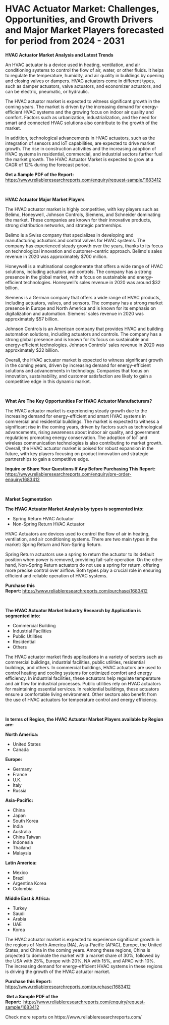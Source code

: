 <p><h1>HVAC Actuator Market: Challenges, Opportunities, and Growth Drivers and Major Market Players forecasted for period from 2024 - 2031</h1></p><p><strong>HVAC Actuator Market Analysis and Latest Trends</strong></p>
<p><p>An HVAC actuator is a device used in heating, ventilation, and air conditioning systems to control the flow of air, water, or other fluids. It helps to regulate the temperature, humidity, and air quality in buildings by opening and closing valves or dampers. HVAC actuators come in different types, such as damper actuators, valve actuators, and economizer actuators, and can be electric, pneumatic, or hydraulic.</p><p>The HVAC actuator market is expected to witness significant growth in the coming years. The market is driven by the increasing demand for energy-efficient HVAC systems and the growing focus on indoor air quality and comfort. Factors such as urbanization, industrialization, and the need for smart and connected HVAC solutions also contribute to the growth of the market.</p><p>In addition, technological advancements in HVAC actuators, such as the integration of sensors and IoT capabilities, are expected to drive market growth. The rise in construction activities and the increasing adoption of HVAC systems in residential, commercial, and industrial sectors further fuel the market growth. The HVAC Actuator Market is expected to grow at a CAGR of 12% during the forecast period.</p></p>
<p><strong>Get a Sample PDF of the Report:&nbsp;</strong> <a href="https://www.reliableresearchreports.com/enquiry/request-sample/1683412">https://www.reliableresearchreports.com/enquiry/request-sample/1683412</a></p>
<p>&nbsp;</p>
<p><strong>HVAC Actuator Major Market Players</strong></p>
<p><p>The HVAC actuator market is highly competitive, with key players such as Belimo, Honeywell, Johnson Controls, Siemens, and Schneider dominating the market. These companies are known for their innovative products, strong distribution networks, and strategic partnerships.</p><p>Belimo is a Swiss company that specializes in developing and manufacturing actuators and control valves for HVAC systems. The company has experienced steady growth over the years, thanks to its focus on technological innovation and customer-centric approach. Belimo's sales revenue in 2020 was approximately $700 million.</p><p>Honeywell is a multinational conglomerate that offers a wide range of HVAC solutions, including actuators and controls. The company has a strong presence in the global market, with a focus on sustainable and energy-efficient technologies. Honeywell's sales revenue in 2020 was around $32 billion.</p><p>Siemens is a German company that offers a wide range of HVAC products, including actuators, valves, and sensors. The company has a strong market presence in Europe and North America and is known for its emphasis on digitalization and automation. Siemens' sales revenue in 2020 was approximately $57 billion.</p><p>Johnson Controls is an American company that provides HVAC and building automation solutions, including actuators and controls. The company has a strong global presence and is known for its focus on sustainable and energy-efficient technologies. Johnson Controls' sales revenue in 2020 was approximately $22 billion.</p><p>Overall, the HVAC actuator market is expected to witness significant growth in the coming years, driven by increasing demand for energy-efficient solutions and advancements in technology. Companies that focus on innovation, sustainability, and customer satisfaction are likely to gain a competitive edge in this dynamic market.</p></p>
<p>&nbsp;</p>
<p><strong>What Are The Key Opportunities For HVAC Actuator Manufacturers?</strong></p>
<p><p>The HVAC actuator market is experiencing steady growth due to the increasing demand for energy-efficient and smart HVAC systems in commercial and residential buildings. The market is expected to witness a significant rise in the coming years, driven by factors such as technological advancements, rising awareness about indoor air quality, and government regulations promoting energy conservation. The adoption of IoT and wireless communication technologies is also contributing to market growth. Overall, the HVAC actuator market is poised for robust expansion in the future, with key players focusing on product innovation and strategic partnerships to gain a competitive edge.</p></p>
<p><strong>Inquire or Share Your Questions If Any Before Purchasing This Report:</strong> <a href="https://www.reliableresearchreports.com/enquiry/pre-order-enquiry/1683412">https://www.reliableresearchreports.com/enquiry/pre-order-enquiry/1683412</a></p>
<p>&nbsp;</p>
<p><strong>Market Segmentation</strong></p>
<p><strong>The HVAC Actuator Market Analysis by types is segmented into:</strong></p>
<p><ul><li>Spring Return HVAC Actuator</li><li>Non-Spring Return HVAC Actuator</li></ul></p>
<p><p>HVAC Actuators are devices used to control the flow of air in heating, ventilation, and air conditioning systems. There are two main types in the market: Spring Return and Non-Spring Return. </p><p>Spring Return actuators use a spring to return the actuator to its default position when power is removed, providing fail-safe operation. On the other hand, Non-Spring Return actuators do not use a spring for return, offering more precise control over airflow. Both types play a crucial role in ensuring efficient and reliable operation of HVAC systems.</p></p>
<p><strong>Purchase this Report:&nbsp;</strong><a href="https://www.reliableresearchreports.com/purchase/1683412">https://www.reliableresearchreports.com/purchase/1683412</a></p>
<p>&nbsp;</p>
<p><strong>The HVAC Actuator Market Industry Research by Application is segmented into:</strong></p>
<p><ul><li>Commercial Building</li><li>Industrial Facilities</li><li>Public Utilities</li><li>Residential</li><li>Others</li></ul></p>
<p><p>The HVAC actuator market finds applications in a variety of sectors such as commercial buildings, industrial facilities, public utilities, residential buildings, and others. In commercial buildings, HVAC actuators are used to control heating and cooling systems for optimized comfort and energy efficiency. In industrial facilities, these actuators help regulate temperature and air flow for industrial processes. Public utilities rely on HVAC actuators for maintaining essential services. In residential buildings, these actuators ensure a comfortable living environment. Other sectors also benefit from the use of HVAC actuators for temperature control and energy efficiency.</p></p>
<p>&nbsp;</p>
<p><strong>In terms of Region, the HVAC Actuator Market Players available by Region are:</strong></p>
<p>
    <p> <strong> North America: </strong>
        <ul>
            <li>United States</li>
            <li>Canada</li>
        </ul>
        </p> 
    <p> <strong> Europe: </strong>
        <ul>
            <li>Germany</li>
            <li>France</li>
            <li>U.K.</li>
            <li>Italy</li>
            <li>Russia</li>
        </ul>
        </p> 
    <p> <strong> Asia-Pacific: </strong>
        <ul>
            <li>China</li>
            <li>Japan</li>
            <li>South Korea</li>
            <li>India</li>
            <li>Australia</li>
            <li>China Taiwan</li>
            <li>Indonesia</li>
            <li>Thailand</li>
            <li>Malaysia</li>
        </ul>
        </p> 
    <p> <strong> Latin America: </strong>
        <ul>
            <li>Mexico</li>
            <li>Brazil</li>
            <li>Argentina Korea</li>
            <li>Colombia</li>
        </ul>
        </p> 
    <p> <strong> Middle East & Africa: </strong>
        <ul>
            <li>Turkey</li>
            <li>Saudi</li>
            <li>Arabia</li>
            <li>UAE</li>
            <li>Korea</li>
        </ul>
    </p>
    </p>
<p><p>The HVAC actuator market is expected to experience significant growth in the regions of North America (NA), Asia-Pacific (APAC), Europe, the United States, and China in the coming years. Among these regions, China is projected to dominate the market with a market share of 30%, followed by the USA with 25%, Europe with 20%, NA with 15%, and APAC with 10%. The increasing demand for energy-efficient HVAC systems in these regions is driving the growth of the HVAC actuator market.</p></p>
<p><strong>Purchase this Report: </strong><a href="https://www.reliableresearchreports.com/purchase/1683412">https://www.reliableresearchreports.com/purchase/1683412</a></p>
<p>&nbsp;<strong>Get a Sample PDF of the Report:&nbsp;&nbsp;</strong><a href="https://www.reliableresearchreports.com/enquiry/request-sample/1683412">https://www.reliableresearchreports.com/enquiry/request-sample/1683412</a></p>
<p><strong></strong></p>
<p>Check more reports on https://www.reliableresearchreports.com/</p>